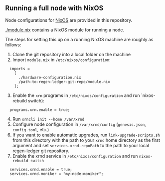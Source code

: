 ## Running a full node with NixOS

Node configurations for [NixOS](https://nixos.org) are provided in this repository.

[./module.nix](module.nix) contains a NixOS module for running a node.

The steps for setting this up on a running NixOS machine are roughly as follows:
1. Clone the git repository into a local folder on the machine
2. Import `module.nix` in `/etc/nixos/configuration`:
```
  imports =
    [
      ./hardware-configuration.nix
      /path-to-regen-ledger-git-repo/module.nix
    ];
```
3. Enable the `xrn` programs in `/etc/nixos/configuration` and run `nixos-rebuild switch):
```
  programs.xrn.enable = true;
```
4. Run `xrncli init --home /var/xrnd`
5. Configure node configuration in `/var/xrnd/config` (`genesis.json`, `config.toml`, etc.)
6. If you want to enable automatic upgrades, run `link-upgrade-scripts.sh` from this directory with the path to
your `xrnd` home directory as the first argument and set `services.xrnd.repoPath` to the path to your
local regen-ledger git repository.
7. Enable the xrnd service in `/etc/nixos/configuration` and run `nixos-rebuild switch`
```
  services.xrnd.enable = true;
  services.xrnd.moniker = "my-node-moniker";
```

